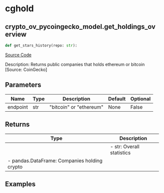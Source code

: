 # cghold

## crypto_ov_pycoingecko_model.get_holdings_overview

```python
def get_stars_history(repo: str):
```
[Source Code](https://github.com/OpenBB-finance/OpenBBTerminal/tree/main/openbb_terminal/cryptocurrency/overview/pycoingecko_model.py#L101)

Description: Returns public companies that holds ethereum or bitcoin [Source: CoinGecko]

## Parameters

| Name | Type | Description | Default | Optional |
| ---- | ---- | ----------- | ------- | -------- |
| endpoint | str | "bitcoin" or "ethereum" | None | False |

## Returns

| Type | Description |
| ---- | ----------- |
|  | - str:              Overall statistics
- pandas.DataFrame: Companies holding crypto |

## Examples

